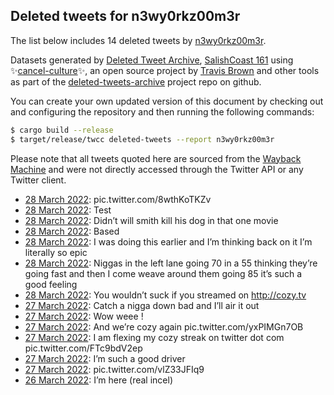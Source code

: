 ## Deleted tweets for n3wy0rkz00m3r

The list below includes 14 deleted tweets by
[n3wy0rkz00m3r](https://twitter.com/n3wy0rkz00m3r).



Datasets generated by [Deleted Tweet Archive](https://twitter.com/deletedtweet161), 
[SalishCoast 161](https://twitter.com/SalishCoastA) using 
✨[cancel-culture](https://github.com/travisbrown/cancel-culture)✨, an open source project by 
[Travis Brown](https://twitter.com/travisbrown) and other tools as part of the 
[deleted-tweets-archive](https://github.com/salcoast/deleted-tweets-archive/) project repo on github.

You can create your own updated version of this document by checking out and configuring the
repository and then running the following commands:

```bash
$ cargo build --release
$ target/release/twcc deleted-tweets --report n3wy0rkz00m3r
```

Please note that all tweets quoted here are sourced from the
[Wayback Machine](https://web.archive.org) and were not directly accessed through the Twitter API or
any Twitter client.

* [28 March 2022](https://web.archive.org/web/20220328043746/https://twitter.com/n3wy0rkz00m3r/status/1508302036357591049): pic.twitter.com/8wthKoTKZv <!--1508302036357591049-->
* [28 March 2022](https://web.archive.org/web/20220328040331/https://twitter.com/n3wy0rkz00m3r/status/1508293580196089865): Test <!--1508293580196089865-->
* [28 March 2022](https://web.archive.org/web/20220328031316/https://twitter.com/n3wy0rkz00m3r/status/1508280894922104841): Didn’t will smith kill his dog in that one movie <!--1508280894922104841-->
* [28 March 2022](https://web.archive.org/web/20220328024512/https://twitter.com/n3wy0rkz00m3r/status/1508273835908517897): Based <!--1508273835908517897-->
* [28 March 2022](https://web.archive.org/web/20220328015029/https://twitter.com/n3wy0rkz00m3r/status/1508260053584953345): I was doing this earlier and I’m thinking back on it I’m literally so epic <!--1508260053584953345-->
* [28 March 2022](https://web.archive.org/web/20220328014904/https://twitter.com/n3wy0rkz00m3r/status/1508259686776250373): Niggas in the left lane going 70 in a 55 thinking they’re going fast and then I come weave around them going 85 it’s such a good feeling <!--1508259686776250373-->
* [28 March 2022](https://web.archive.org/web/20220328014236/https://twitter.com/n3wy0rkz00m3r/status/1508258136301477888): You wouldn’t suck if you streamed on http://cozy.tv <!--1508258136301477888-->
* [27 March 2022](https://web.archive.org/web/20220327230550/https://twitter.com/n3wy0rkz00m3r/status/1508218520731107329): Catch a nigga down bad and I’ll air it out <!--1508218520731107329-->
* [27 March 2022](https://web.archive.org/web/20220327224227/https://twitter.com/n3wy0rkz00m3r/status/1508212727189229578): Wow weee ! <!--1508212727189229578-->
* [27 March 2022](https://web.archive.org/web/20220327223140/https://twitter.com/n3wy0rkz00m3r/status/1508210039185682436): And we’re cozy again pic.twitter.com/yxPIMGn7OB <!--1508210039185682436-->
* [27 March 2022](https://web.archive.org/web/20220327221827/https://twitter.com/n3wy0rkz00m3r/status/1508206780970590209): I am flexing my cozy streak on twitter dot com pic.twitter.com/FTc9bdV2ep <!--1508206780970590209-->
* [27 March 2022](https://web.archive.org/web/20220327194905/https://twitter.com/n3wy0rkz00m3r/status/1508169048416268291): I’m such a good driver <!--1508169048416268291-->
* [27 March 2022](https://web.archive.org/web/20220327025537/https://twitter.com/n3wy0rkz00m3r/status/1507913992643264515): pic.twitter.com/vlZ33JFIq9 <!--1507913992643264515-->
* [26 March 2022](https://web.archive.org/web/20220326225435/https://twitter.com/n3wy0rkz00m3r/status/1507853500738330626): I’m here (real incel) <!--1507853500738330626-->
